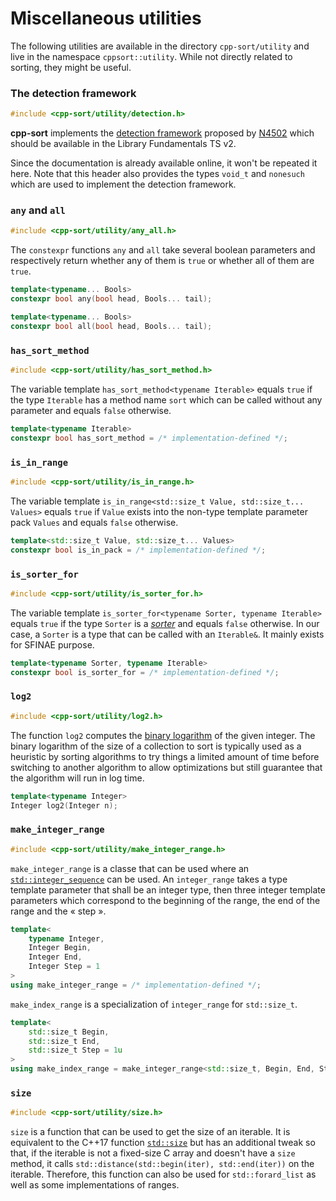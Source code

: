 # Miscellaneous utilities

The following utilities are available in the directory `cpp-sort/utility`
and live in the namespace `cppsort::utility`. While not directly related
to sorting, they might be useful.

### The detection framework

```cpp
#include <cpp-sort/utility/detection.h>
```

**cpp-sort** implements the [detection framework](http://en.cppreference.com/w/cpp/experimental/is_detected)
proposed by [N4502](http://www.open-std.org/jtc1/sc22/wg21/docs/papers/2015/n4502.pdf)
which should be available in the Library Fundamentals TS v2.

Since the documentation is already available online, it won't be repeated it
here. Note that this header also provides the types `void_t` and `nonesuch` which
are used to implement the detection framework.

### `any` and `all`

```cpp
#include <cpp-sort/utility/any_all.h>
```

The `constexpr` functions `any` and `all` take several boolean parameters and
respectively return whether any of them is `true` or whether all of them are
`true`.

```cpp
template<typename... Bools>
constexpr bool any(bool head, Bools... tail);

template<typename... Bools>
constexpr bool all(bool head, Bools... tail);
```

### `has_sort_method`

```cpp
#include <cpp-sort/utility/has_sort_method.h>
```

The variable template `has_sort_method<typename Iterable>` equals `true` if
the type `Iterable` has a method name `sort` which can be called without any
parameter and equals `false` otherwise.

```cpp
template<typename Iterable>
constexpr bool has_sort_method = /* implementation-defined */;
```

### `is_in_range`

```cpp
#include <cpp-sort/utility/is_in_range.h>
```

The variable template `is_in_range<std::size_t Value, std::size_t... Values>`
equals `true` if `Value` exists into the non-type template parameter pack
`Values` and equals `false` otherwise.

```cpp
template<std::size_t Value, std::size_t... Values>
constexpr bool is_in_pack = /* implementation-defined */;
```

### `is_sorter_for`

```cpp
#include <cpp-sort/utility/is_sorter_for.h>
```

The variable template `is_sorter_for<typename Sorter, typename Iterable>`
equals `true` if the type `Sorter` is a [*sorter*](sorters.md) and equals
`false` otherwise. In our case, a `Sorter` is a type that can be called
with an `Iterable&`. It mainly exists for SFINAE purpose.

```cpp
template<typename Sorter, typename Iterable>
constexpr bool is_sorter_for = /* implementation-defined */;
```

### `log2`

```cpp
#include <cpp-sort/utility/log2.h>
```

The function `log2` computes the [binary logarithm](https://en.wikipedia.org/wiki/Binary_logarithm)
of the given integer. The binary logarithm of the size of a collection to
sort is typically used as a heuristic by sorting algorithms to try things
a limited amount of time before switching to another algorithm to allow
optimizations but still guarantee that the algorithm will run in log time.

```cpp
template<typename Integer>
Integer log2(Integer n);
```

### `make_integer_range`

```cpp
#include <cpp-sort/utility/make_integer_range.h>
```

`make_integer_range` is a classe that can be used where an [`std::integer_sequence`](http://en.cppreference.com/w/cpp/utility/integer_sequence)
can be used. An `integer_range` takes a type template parameter that shall be
an integer type, then three integer template parameters which correspond to the
beginning of the range, the end of the range and the « step ».

```cpp
template<
    typename Integer,
    Integer Begin,
    Integer End,
    Integer Step = 1
>
using make_integer_range = /* implementation-defined */;
```

`make_index_range` is a specialization of `integer_range` for `std::size_t`.

```cpp
template<
    std::size_t Begin,
    std::size_t End,
    std::size_t Step = 1u
>
using make_index_range = make_integer_range<std::size_t, Begin, End, Step>;
```

### `size`

```cpp
#include <cpp-sort/utility/size.h>
```

`size` is a function that can be used to get the size of an iterable. It is equivalent
to the C++17 function [`std::size`](http://en.cppreference.com/w/cpp/iterator/size)
but has an additional tweak so that, if the iterable is not a fixed-size C array and
doesn't have a `size` method, it calls `std::distance(std::begin(iter), std::end(iter))`
on the iterable. Therefore, this function can also be used for `std::forard_list` as
well as some implementations of ranges.
